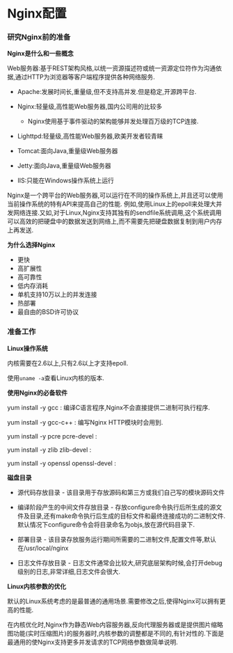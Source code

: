 # Nginx配置

### 研究Nginx前的准备

**Nginx是什么和一些概念**

Web服务器:基于REST架构风格,以统一资源描述符或统一资源定位符作为沟通依据,通过HTTP为浏览器等客户端程序提供各种网络服务.

* Apache:发展时间长,重量级,但不支持高并发.但是稳定,开源跨平台.
* Nginx:轻量级,高性能Web服务器,国内公司用的比较多

  * Nginx使用基于事件驱动的架构能够并发处理百万级的TCP连接.

* Lighttpd:轻量级,高性能Web服务器,欧美开发者较青睐

* Tomcat:面向Java,重量级Web服务器

* Jetty:面向Java,重量级Web服务器

* IIS:只能在Windows操作系统上运行

Nginx是一个跨平台的Web服务器,可以运行在不同的操作系统上,并且还可以使用当前操作系统的特有API来提高自己的性能.
例如,使用Linux上的epoll来处理大并发网络连接.又如,对于Linux,Nginx支持其独有的sendfile系统调用,这个系统调用可以高效的把硬盘中的数据发送到网络上,而不需要先把硬盘数据复制到用户内存上再发送.

**为什么选择Nginx**

* 更快
* 高扩展性
* 高可靠性
* 低内存消耗
* 单机支持10万以上的并发连接
* 热部署
* 最自由的BSD许可协议

### 准备工作

**Linux操作系统**

内核需要在2.6以上,只有2.6以上才支持epoll.

使用`uname -a`查看Linux内核的版本.

**使用Nginx的必备软件**

yum install -y gcc : 编译C语言程序,Nginx不会直接提供二进制可执行程序.

yum install -y gcc-c++ : 编写Nginx HTTP模块时会用到.

yum install -y pcre pcre-devel :

yum install -y zlib zlib-devel :

yum install -y openssl openssl-devel :

**磁盘目录**

* 源代码存放目录 - 该目录用于存放源码和第三方或我们自己写的模块源码文件

* 编译阶段产生的中间文件存放目录 - 存放configure命令执行后所生成的源文件及目录,还有make命令执行后生成的目标文件和最终连接成功的二进制文件.默认情况下configure命令会将目录命名为objs,放在源代码目录下.

* 部署目录 - 该目录存放服务运行期间所需要的二进制文件,配置文件等,默认在\/usr\/local\/nginx

* 日志文件存放目录 - 日志文件通常会比较大,研究底层架构时候,会打开debug级别的日志,非常详细,日志文件会很大.


**Linux内核参数的优化**

默认的Linux系统考虑的是最普通的通用场景.需要修改之后,使得Nginx可以拥有更高的性能.

在内核优化时,Nginx作为静态Web内容服务器,反向代理服务器或是提供图片缩略图功能\(实时压缩图片\)的服务器时,内核参数的调整都是不同的,有针对性的.下面是最通用的使Nginx支持更多并发请求的TCP网络参数做简单说明.



